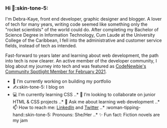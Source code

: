 ### Hi :wave::skin-tone-5:

I'm Debra-Kaye, front end developer, graphic designer and blogger. A lover of tech for many years, writing code seemed like something only the "rocket scientists" of the world could do. After completing my Bachelor of Science Degree in Information Technology, Cum Laude at the University College of the Caribbean, I fell into the administrative and customer service fields, instead of tech as intended.

Fast-forward to years later and learning about web development, the path into tech is now clearer. An active member of the developer community, I blog about my journey into tech and was featured as <a href="https://community.codenewbie.org/codenewbie/debra-kaye-elliott-the-go-getter-43mh" target="_blank">CodeNewbie's Community Spotlight Member for February 2021</a>. 

<!--
**debrakayeelliott/debrakayeelliott** is a ✨ _special_ ✨ repository because its `README.md` (this file) appears on your GitHub profile.

Here are some ideas to get you started:
-->
  * 🔭 I’m currently working on building my portfolio
  * :writing_hand::skin-tone-5: I blog on <a href="https://dev.to/debrakayeelliott"></a>
  * :computer: I’m currently learning CSS
..* :briefcase: I’m looking to collaborate on junior HTML & CSS projects
..* 💬 Ask me about learning web development
..* 📫 How to reach me: [LinkedIn](https://www.linkedin.com/in/debrakayeelliott/) and [Twitter](https://twitter.com/debrakayelliott)
..* :woman-tipping-hand::skin-tone-5: Pronouns: She/Her
..* :sparkles: Fun fact: Fiction novels are my jam
